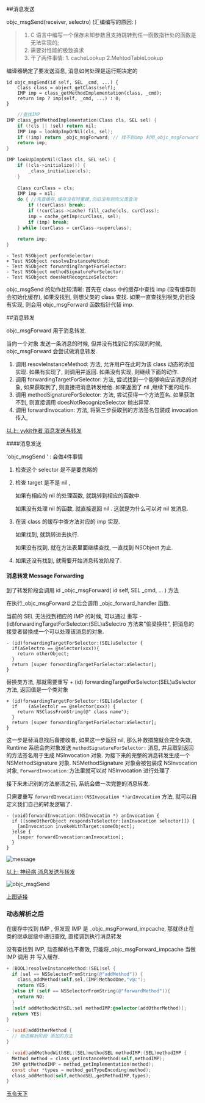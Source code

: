 ##消息发送

objc_msgSend(receiver, selectro) (汇编编写的原因: )

> 1. C 语言中编写一个保存未知参数且支持跳转到任一函数指针处的函数是无法实现的;
> 2. 需要对性能的极致追求 
> 3. 干了两件事情: 1. cacheLookup 2.MehtodTableLookup

编译器确定了要发送消息, 消息如何处理是运行期决定的

```objc
id objc_msgSend(id self, SEL _cmd, ...) {
    Class class = object_getClass(self);
    IMP imp = class_getMethodImplementation(class, _cmd);
    return imp ? imp(self, _cmd, ...) : 0;
}
```

```c
	//查找IMP
IMP class_getMethodImplementation(Class cls, SEL sel) {
    if (!cls || !sel) return nil;
    IMP imp = lookUpImpOrNil(cls, sel);
    if (!imp) return _objc_msgForward; // 找不到imp 利用_objc_msgForward 函数指针代替 imp 开始消息转发发 
    return imp;
}
```

```c
IMP lookUpImpOrNil(Class cls, SEL sel) {
    if (!cls->initialize()) {
        _class_initialize(cls);
    }
 
    Class curClass = cls;
    IMP imp = nil;
    do { //先查缓存,缓存没有时重建,仍旧没有则向父类查询
        if (!curClass) break;
        if (!curClass->cache) fill_cache(cls, curClass);
        imp = cache_getImp(curClass, sel);
        if (imp) break;
    } while (curClass = curClass->superclass);
 
    return imp;
}
```



```objc
- Test NSObject performSelector:
+ Test NSObject resolveInstanceMethod:
- Test NSObject forwardingTargetForSelector:
- Test NSObject methodSignatureForSelector:
- Test NSObject doesNotRecognizeSelector:
```

objc_msgSend 的动作比较清晰: 首先在 class 中的缓存中查找 imp (没有缓存则会初始化缓存), 如果没找到, 则想父类的 class 查找. 如果一直查找到根类,仍旧没有实现, 则会用 objc_msgForward 函数指针代替 imp.

##消息转发

objc_msgForward 用于消息转发. 

当向一个对象 发送一条消息的时候, 但并没有找到它的实现的时候, objc_msgForward 会尝试做消息转发. 

1. 调用 resovleInstanceMethod: 方法, 允许用户在此时为该 class 动态的添加实现. 如果有实现了, 则调用并返回. 如果没有实现, 则继续下面的动作.
2. 调用 forwardingTargetForSelector: 方法, 尝试找到一个能够响应该消息的对象, 如果获取到了, 则直接把消息转发给他. 如果返回了 nil ,继续下面的动作.
3. 调用 methodSignatureForSelector: 方法, 尝试获得一个方法签名. 如果获取不到, 则直接调用 doesNotRecognizeSelector 抛出异常.
4. 调用 forwardInvocation: 方法, 将第三步获取到的方法签名包装成 invocation 传入,

[以上: yykit作者 消息发送与转发](https://blog.ibireme.com/2013/11/26/objective-c-messaging/)



####消息发送

'objc_msgSend ' : 会做4件事情

1. 检查这个 selector 是不是要忽略的

2. 检查 target 是不是 nil , 

   如果有相应的 nil 的处理函数, 就跳转到相应的函数中.

   如果没有处理 nil 的函数, 就直接返回 nil . 这就是为什么可以对 nil 发消息.

3. 在该 class 的缓存中查方法对应的 imp 实现.

   如果找到, 就跳转进去执行.

   如果没有找到, 就在方法表里面继续查找, 一直找到 NSObject 为止.

4. 如果还没有找到, 就需要开始消息转发阶段了.

#### 消息转发 Message Forwarding

到了转发阶段会调用 id _objc_msgForward( id self, SEL _cmd, ... ) 方法

在执行_objc_msgForward 之后会调用 _objc_forward_handler 函数.

当前的 SEL 无法找到相应的 IMP 的时候, 可以通过 重写 -(id)forwardingTargetForSelector:(SEL)aSelectro 方法来"偷梁换柱", 把消息的接受者替换成一个可以处理该消息的对象.

```objc
- (id)forwardingTargetForSelector:(SEL)aSelector {
  if(aSelectro == @selector(xxx)){
    return otherObject;
  }  
  return [super forwardingTargetForSelector:aSelector];
}
```

替换类方法, 那就需要重写 + (id) forwardingTargetForSelector:(SEL)aSelector 方法, 返回值是一个类对象

```objc
+ (id)forwardingTargetForSelector:(SEL)aSelector {
  if	(aSelectolr == @selector(xxx)) {
    return NSClassFromString(@" class name");
  }
  return [super forwardingTargetForSelector:aSelector];
}
```

这一步是替消息找后备接收者, 如果这一步返回 nil, 那么补救措施就会完全失效, Runtime 系统会向对象发送 `methodSignatureForSelector:` 消息, 并且取到返回的方法签名用于生成 NSInvocation 对象. 为接下来的完整的消息转发生成一个 NSMethodSignature 对象. NSMethodSignature 对象会被包装成 NSInvocation 对象, `ForwardInvocation:`方法里就可以对 NSInvocation 进行处理了

接下来未识别的方法崩溃之前, 系统会做一次完整的消息转发. 

只需要重写 `forwardInvocation:(NSInvocation *)anInvocation` 方法, 就可以自定义我们自己的转发逻辑了. 

```objc
- (void)forwardInvocation:(NSInvocatin *) anInvocation {
  if ([someOtherObject respondsToSelector:[anInvocation selector]]) {
    [anInvocation invokeWithTarget:someObject];
  }else {
    [super forwardInvocation:anInvocation];
  }
}
```

![message](https://raw.githubusercontent.com/TooXu/resources/master/Images/runtime-message.png)

[以上: 神经病 消息发送与转发](https://halfrost.com/objc_runtime_objc_msgsend/)

![objc_msgSend](https://raw.githubusercontent.com/TooXu/resources/master/Images/objc_msgSend.jpg)

[上图链接](https://raw.githubusercontent.com/TooXu/resources/master/Images/objc_msgSend.jpg) 



###  动态解析之后

  在缓存中找到 IMP , 但发现 IMP 是 _objc_msgForward_impcache, 那就终止在类的继承层级中递归查找, 直接调到执行消息转发

没有查找到 IMP, 动态解析也不奏效,   只能将_objc_msgForward_impcache 当做 IMP 调用 并 写入缓存. 

```objective-c
+ (BOOL)resolveInstanceMethod:(SEL)sel {
  if (sel == NSSelectorFromString(@"addMethod")) {
    class_addMethod(self,sel,(IMP)MethodOne,"v@:");
    return YES;
  }else if (self == NSSelectorFromString(@"forwardMethod")){
    return NO;
  }
  [self addMethodWithSEL:sel methodIMP:@selector(addOtherMethod)];
  return YES:
}

- (void)addOtherMethod {
  // 动态解析阶段 添加的方法
}

- (void)addMethodWithSEL:(SEL)methodSEL methodIMP:(SEL)methodIMP {
  Method method = class_getInstanceMethod(self,methodIMP);
  IMP getMethodIMP = method_getImplementation(method);
  const char *types = method_getTypeEncoding(method);
  class_addMethod(self,methodSEL,getMethodIMP,types);
}
```



[玉令天下](https://yulingtianxia.com/blog/2016/06/15/Objective-C-Message-Sending-and-Forwarding/)